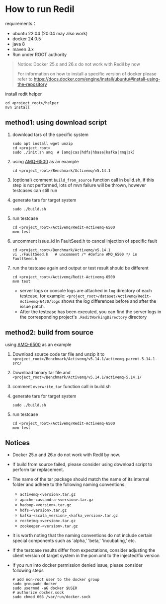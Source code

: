# How to run Redil

requirements：

- ubuntu 22.04 (20.04 may also work)
- docker 24.0.5
- java 8
- maven 3.x
- Run under ROOT authority 

> Notice: Docker 25.x and 26.x do not work with Redil by now
> 
> For information on how to install a specific version of docker please refer to https://docs.docker.com/engine/install/ubuntu/#install-using-the-repository

install redit helper

```
cd <project_root>/helper
mvn install
```

## method1: using download script

1. download tars of the specific system

   ```
   sudo apt install wget unzip
   cd <project_root>
   sudo ./init.sh amq  # [amq|cas|hdfs|hbase|kafka|rmq|zk]
   ```

2. using [AMQ-6500](https://issues.apache.org/jira/browse/AMQ-6500) as an example

   ```
   cd <project_root>/Benchmark/Activemq/v5.14.1
   ```

3. (optional)  comment `build_from_source` function call in build.sh, if this step is not performed, lots of mvn failure will be thrown, however testcases can still run

4. generate tars for target system

   ```
   sudo ./build.sh
   ```

5. run testcase

   ```
   cd <project_root>/Activemq/Redit-Activemq-6500
   mvn test
   ```

6. uncomment issue_id in FaultSeed.h to cancel injection of specific fault

   ```
   cd <project_root>/Benchmark/Activemq/v5.14.1
   vi ./FaultSeed.h   # uncomment /* #define AMQ_6500 */ in FaultSeed.h
   ```

7. run the testcase again and output or test result should be different

   ```
   cd <project_root>/Activemq/Redit-Activemq-6500
   mvn test
   ```

   - server logs or console logs are attached in `log` directory of each testcase, for example: `<project_root>/dataset/Activemq/Redit-Activemq-6430/logs` shows  the log differences before and after the issue patch.
   - After the testcase has been executed, you can find the server logs in the corresponding project's `.ReditWorkingDirectory` directory

   

## method2: build from source

using [AMQ-6500](https://issues.apache.org/jira/browse/AMQ-6500) as an example

1. Download source code tar file and unzip it to `<project_root>/Benchmark/Activemq/v5.14.1/activemq-parent-5.14.1-src/`

2. Download binary tar file and  `<project_root>/Benchmark/Activemq/v5.14.1/activemq-5.14.1/`

3. comment `overwrite_tar` function call in build.sh

4. generate tars for target system

   ```
   sudo ./build.sh
   ```

5. run testcase

   ```
   cd <project_root>/Activemq/Redit-Activemq-6500
   mvn test
   ```

## Notices

- Docker 25.x and 26.x do not work with Redil by now.
- If build from source failed, please consider using download script to perform tar replacement.
- The name of the tar package should match the name of its internal folder and adhere to the following naming conventions:
  - `activemq-<version>.tar.gz`
  - `apache-cassandra-<version>.tar.gz`
  - `hadoop-<version>.tar.gz`
  - `hdfs-<version>.tar.gz`
  - `kafka-<scala_version>_<kafka_version>.tar.gz`
  - `rocketmq-<version>.tar.gz`
  - `zookeeper-<version>.tar.gz`
- It is worth noting that the naming conventions do not include certain special components such as 'alpha,' 'beta,' 'incubating,' etc.
- If the testcase results differ from expectations, consider adjusting the client version of target system in the pom.xml to the injected/fix version
- If you run into docker permission denied issue, please consider following steps

	```
	# add non-root user to the docker group
	sudo groupadd docker
	sudo usermod -aG docker $USER
	# authorize docker.sock
	sudo chmod 666 /var/run/docker.sock
	```
